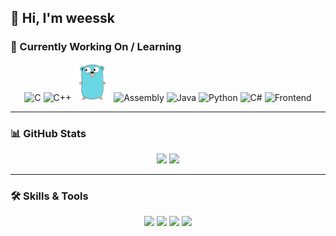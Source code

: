 
## 👋 Hi, I'm weessk

### 🚀 Currently Working On / Learning
<p align="center">
  <img src="https://upload.wikimedia.org/wikipedia/commons/1/18/C_Programming_Language.svg" width="60" alt="C"/>
  <img src="https://upload.wikimedia.org/wikipedia/commons/1/18/ISO_C%2B%2B_Logo.svg" width="60" alt="C++"/>
  <img src="https://raw.githubusercontent.com/devicons/devicon/master/icons/go/go-original.svg" width="60" alt="Golang"/>
  <img src=""https://media.discordapp.net/attachments/1367579821303009402/1403805319615877210/assembly.png?ex=6898e315&is=68979195&hm=740c767bc8fea6dc7440cd148332f8295d5b102963b7e09f270c4df03e73c1b2&=&format=webp&quality=lossless&width=666&height=666 width="60" alt="Assembly"/>
  <img src="https://cdn.jsdelivr.net/gh/devicons/devicon/icons/java/java-original.svg" width="60" alt="Java"/>
  <img src="https://cdn.jsdelivr.net/gh/devicons/devicon/icons/python/python-original.svg" width="60" alt="Python"/>
  <img src="https://cdn.jsdelivr.net/gh/devicons/devicon/icons/csharp/csharp-original.svg" width="60" alt="C#"/>
  <img src="https://cdn.jsdelivr.net/gh/devicons/devicon/icons/html5/html5-original.svg" width="60" alt="Frontend"/>
</p>

---

### 📊 GitHub Stats
<p align="center">
  <img src="https://github-readme-stats.vercel.app/api?username=weessk&show_icons=true&theme=dark&hide_border=true" height="150"/>
  <img src="https://github-readme-stats.vercel.app/api/top-langs/?username=weessk&layout=compact&theme=dark&hide_border=true" height="150"/>
</p>

---

### 🛠 Skills & Tools
<p align="center">
  <img src="https://img.shields.io/badge/Low%20Level-C/ASM-critical?style=for-the-badge&logo=c&logoColor=white&color=blue"/>
  <img src="https://img.shields.io/badge/Backend-Java%20%7C%20Python%20%7C%20Go-orange?style=for-the-badge"/>
  <img src="https://img.shields.io/badge/Frontend-HTML%20%7C%20CSS-lightgrey?style=for-the-badge&logo=html5"/>
  <img src="https://img.shields.io/badge/Cybersecurity-Hacking%20%26%20Exploits-green?style=for-the-badge&logo=hackaday"/>
</p>
